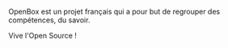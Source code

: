 OpenBox est un projet français qui a pour but de regrouper des compétences, du savoir.

Vive l'Open Source !
